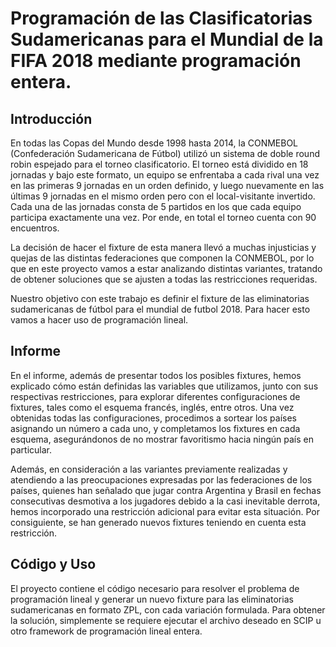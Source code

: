 # Programación de las Clasificatorias Sudamericanas para el Mundial de la FIFA 2018 mediante programación entera.

## Introducción

En todas las Copas del Mundo desde 1998 hasta 2014, la CONMEBOL (Confederación Sudamericana de Fútbol) utilizó un sistema de doble round robin espejado para el torneo clasificatorio. El torneo está dividido
en 18 jornadas y bajo este formato, un equipo se enfrentaba a cada rival una vez en las primeras 9 jornadas en un orden definido, y luego nuevamente en las últimas 9 jornadas en el mismo orden pero con el local-visitante invertido. Cada una de las jornadas consta de 5 partidos en los que cada equipo participa exactamente una vez. Por ende, en total el torneo cuenta con 90 encuentros.

La decisión de hacer el fixture de esta manera llevó a muchas injusticias y quejas de las distintas federaciones que componen la CONMEBOL, por lo que en este proyecto vamos a estar analizando distintas variantes, tratando de obtener soluciones que se ajusten a todas las restricciones requeridas.

Nuestro objetivo con este trabajo es definir el fixture de las eliminatorias sudamericanas de fútbol para el mundial de futbol 2018. Para hacer esto vamos a hacer uso de programación lineal.

## Informe

En el informe, además de presentar todos los posibles fixtures, hemos explicado cómo están definidas las variables que utilizamos, junto con sus respectivas restricciones, para explorar diferentes configuraciones de 
fixtures, tales como el esquema francés, inglés, entre otros. Una vez obtenidas todas las configuraciones, procedimos a sortear los países asignando un número a cada uno, y completamos los fixtures en cada esquema, asegurándonos de no mostrar favoritismo hacia ningún país en particular.

Además, en consideración a las variantes previamente realizadas y atendiendo a las preocupaciones expresadas por las federaciones de los países, quienes han señalado que jugar contra Argentina y Brasil en fechas consecutivas desmotiva a los jugadores debido a la casi inevitable derrota, hemos incorporado una restricción adicional para evitar esta situación. Por consiguiente, se han generado nuevos fixtures teniendo en cuenta esta restricción.

## Código y Uso

El proyecto contiene el código necesario para resolver el problema de programación lineal y generar un nuevo fixture para las eliminatorias sudamericanas en formato ZPL, con cada variación formulada. Para obtener la solución, simplemente se requiere ejecutar el archivo deseado en SCIP u otro framework de programación lineal entera.

